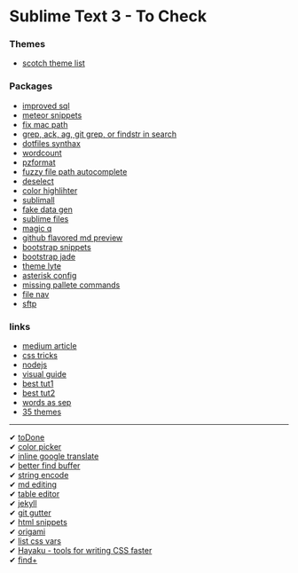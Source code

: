 Sublime Text 3 - To Check
==================================

### Themes
- [scotch theme list](http://scotch.io/bar-talk/the-best-sublime-text-3-themes-of-2014)

### Packages
- [improved sql](https://sublime.wbond.net/packages/ImprovedSQL)
- [meteor snippets](https://sublime.wbond.net/packages/Meteor%20Snippets)
- [fix mac path](https://sublime.wbond.net/packages/Fix%20Mac%20Path)
- [grep, ack, ag, git grep, or findstr in search](https://sublime.wbond.net/packages/Search%20in%20Project)
- [dotfiles synthax](https://sublime.wbond.net/packages/Dotfiles%20Syntax%20Highlighting)
- [wordcount](https://sublime.wbond.net/packages/WordCount)
- [pzformat](https://sublime.wbond.net/packages/PzFormat)
- [fuzzy file path autocomplete](https://sublime.wbond.net/packages/FuzzyFilePath)
- [deselect](https://sublime.wbond.net/packages/Deselect)
- [color highlihter](https://sublime.wbond.net/packages/Color%20Highlighter)
- [sublimall](https://sublime.wbond.net/packages/Sublimall)
- [fake data gen](https://sublime.wbond.net/packages/FakeDataGenerator)
- [sublime files](https://sublime.wbond.net/packages/Sublime%20Files)
- [magic q](https://sublime.wbond.net/packages/MagiclessQuotes)
- [github flavored md preview](https://sublime.wbond.net/packages/GitHub%20Flavored%20Markdown%20Preview)
- [bootstrap snippets](https://sublime.wbond.net/packages/Twitter%20Bootstrap%20Snippets)
- [bootstrap jade](https://github.com/rs459/bootstrap3-jade-sublime-plugin)
- [theme lyte](https://sublime.wbond.net/packages/Theme%20-%20Lyte)
- [asterisk config](https://sublime.wbond.net/packages/Asterisk%20Config)
- [missing pallete commands](https://sublime.wbond.net/packages/Missing%20Palette%20Commands)
- [file nav](https://sublime.wbond.net/packages/File%20Navigator)
- [sftp](http://www.brentmountford.com/tutorials/sublime-text-2-sftp-setup-usage/)

### links

- [medium article](https://medium.com/design-notes/a-designers-sublime-text-setup-e3963f8d79da)
- [css tricks](http://css-tricks.com/sublime-text-front-end-developers/)
- [nodejs](http://scottksmith.com/blog/2014/09/29/3-essential-sublime-text-plugins-for-node-and-javascript-developers/)
- [visual guide](http://webdesign.tutsplus.com/articles/simple-visual-enhancements-for-better-coding-in-sublime-text--webdesign-18052)
- [best tut1](http://scotch.io/bar-talk/best-of-sublime-text-3-features-plugins-and-settings)
- [best tut2](http://scotch.io/series/the-complete-visual-guide-to-sublime-text-3)
- [words as sep](http://stackoverflow.com/questions/15906097/use-upper-case-as-word-separator-in-sublime-text-2/18395287#18395287)
- [35 themes](http://designbeep.com/2014/06/10/35-cool-sublime-text-themes/)

***

✔ [toDone](https://sublime.wbond.net/packages/ToDone) <br>
✔ [color picker](https://github.com/weslly/ColorPicker)<br/>
✔ [inline google translate](https://sublime.wbond.net/packages/Inline%20Google%20Translate)<br/>
✔ [better find buffer](https://sublime.wbond.net/packages/BetterFindBuffer)<br/>
✔ [string encode](https://sublime.wbond.net/packages/StringEncode)<br/>
✔ [md editing](https://sublime.wbond.net/packages/MarkdownEditing)<br/>
✔ [table editor](https://sublime.wbond.net/packages/Table%20Editor)<br/>
✔ [jekyll](https://sublime.wbond.net/packages/Jekyll)<br/>
✔ [git gutter](https://sublime.wbond.net/packages/GitGutter)<br/>
✔ [html snippets](https://sublime.wbond.net/packages/HTML%20Snippets)<br/>
✔ [origami](https://sublime.wbond.net/packages/Origami)<br/>
✔ [list css vars](https://sublime.wbond.net/packages/List%20stylesheet%20variables)<br/>
✔ [Hayaku - tools for writing CSS faster](https://sublime.wbond.net/packages/Hayaku%20-%20tools%20for%20writing%20CSS%20faster)<br/>
✔ [find+](https://sublime.wbond.net/packages/Find%2B%2B)<br/>
